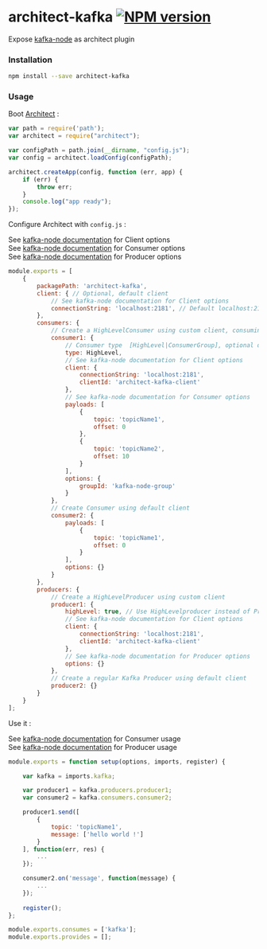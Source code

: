 # architect-kafka [![NPM version](https://img.shields.io/npm/v/architect-kafka.svg)](https://www.npmjs.com/package/architect-kafka)

Expose [kafka-node](https://github.com/SOHU-Co/kafka-node) as architect plugin

### Installation

```sh
npm install --save architect-kafka
```

### Usage

Boot [Architect](https://github.com/c9/architect) :

```js
var path = require('path');
var architect = require("architect");

var configPath = path.join(__dirname, "config.js");
var config = architect.loadConfig(configPath);

architect.createApp(config, function (err, app) {
    if (err) {
        throw err;
    }
    console.log("app ready");
});
```

Configure Architect with `config.js` :

See [kafka-node documentation](https://github.com/SOHU-Co/kafka-node#client) for Client options  
See [kafka-node documentation](https://github.com/SOHU-Co/kafka-node#consumer) for Consumer options  
See [kafka-node documentation](https://github.com/SOHU-Co/kafka-node#producer) for Producer options  

```js
module.exports = [
	{
		packagePath: 'architect-kafka',
		client: { // Optional, default client
			// See kafka-node documentation for Client options
			connectionString: 'localhost:2181', // Default localhost:2181
		},
		consumers: {
			// Create a HighLevelConsumer using custom client, consuming from topics topicName1 and topicName2
			consumer1: {
				// Consumer type  [HighLevel|ConsumerGroup], optional default to Consumer
				type: HighLevel, 
				// See kafka-node documentation for Client options
			    client: {
			        connectionString: 'localhost:2181',
			        clientId: 'architect-kafka-client'
			    },
				// See kafka-node documentation for Consumer options
			    payloads: [
			        {
			            topic: 'topicName1',
			            offset: 0
			        },
			        {
			            topic: 'topicName2',
			            offset: 10
			        }
			    ],
			    options: {
			        groupId: 'kafka-node-group'
			    }
		    },
			// Create Consumer using default client
		    consumer2: {
		        payloads: [
		            {
		                topic: 'topicName1',
		                offset: 0
		            }
		        ],
		        options: {}
		    }
		},
		producers: {
			// Create a HighLevelProducer using custom client
		    producer1: {
		        highLevel: true, // Use HighLevelproducer instead of Producer, default false
				// See kafka-node documentation for Client options
		        client: {
		            connectionString: 'localhost:2181',
		            clientId: 'architect-kafka-client'
		        },
				// See kafka-node documentation for Producer options
		        options: {}
		    },
			// Create a regular Kafka Producer using default client
		    producer2: {}
		}
	}
];
```

Use it :

See [kafka-node documentation](https://github.com/SOHU-Co/kafka-node#consumer) for Consumer usage  
See [kafka-node documentation](https://github.com/SOHU-Co/kafka-node#producer) for Producer usage  

```js
module.exports = function setup(options, imports, register) {

    var kafka = imports.kafka;

	var producer1 = kafka.producers.producer1;
	var consumer2 = kafka.consumers.consumer2;

	producer1.send([
		{
			topic: 'topicName1',
			message: ['hello world !']
		}
	], function(err, res) {
		...	
	});

	consumer2.on('message', function(message) {
		...
	});
   
    register();
};

module.exports.consumes = ['kafka'];
module.exports.provides = [];
```
